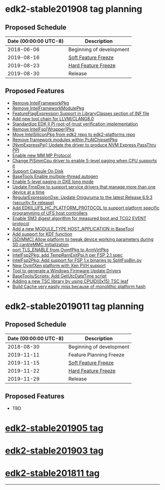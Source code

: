 # edk2-stable201908 tag planning

## Proposed Schedule

| Date (00:00:00 UTC-8)| Description                              |
| ---------------------| ---------------------------------------- |
| 2018-06-06           | Beginning of development                 |
| 2019-08-16           | [Soft Feature Freeze](SoftFeatureFreeze) |
| 2019-08-23           | [Hard Feature Freeze](HardFeatureFreeze) |
| 2019-08-30           | Release                                  |

## Proposed Features
* [Remove IntelFrameworkPkg](https://bugzilla.tianocore.org/show_bug.cgi?id=1604)
* [Remove IntelFrameworkModulePkg](https://bugzilla.tianocore.org/show_bug.cgi?id=1605)
* [FeatureFlagExpression Support in LibraryClasses section of INF file](https://bugzilla.tianocore.org/show_bug.cgi?id=1446)
* [Add new tool chain for LLVM/CLANG8.0](https://bugzilla.tianocore.org/show_bug.cgi?id=1603)
* [Standardize EDK II PI root-of-trust verification implementation](https://bugzilla.tianocore.org/show_bug.cgi?id=1617)
* [Remove IntelFsp[Wrapper]Pkg](https://bugzilla.tianocore.org/show_bug.cgi?id=1819)
* [Move IntelSiliconPkg from edk2 repo to edk2-platforms repo](https://bugzilla.tianocore.org/show_bug.cgi?id=1890)
* [Remove framework modules within PcAtChipsetPkg](https://bugzilla.tianocore.org/show_bug.cgi?id=1844)
* [[NvmExpressPei] Update the driver to produce NVM Express PassThru PPI](https://bugzilla.tianocore.org/show_bug.cgi?id=1879)
* [Enable new MM MP Protocol](https://bugzilla.tianocore.org/show_bug.cgi?id=1937)
* [Change PiSmmCpu driver to enable 5-level paging when CPU supports it](https://bugzilla.tianocore.org/show_bug.cgi?id=1946)
* [Support Capsule On Disk](https://bugzilla.tianocore.org/show_bug.cgi?id=1852)
* [BaseTools Enable multiple-thread autogen](https://bugzilla.tianocore.org/show_bug.cgi?id=1875)
* [Enable 5-level paging in DXE long mode](https://bugzilla.tianocore.org/show_bug.cgi?id=2008)
* [Update FmpDxe to support service drivers that manage more than one device at a time](https://bugzilla.tianocore.org/show_bug.cgi?id=1525)
* [RegularExpressionDxe: Update Oniguruma to the latest Release 6.9.3 (security fix release)](https://bugzilla.tianocore.org/show_bug.cgi?id=2066)
* [Add EDKII_UFS_HC_PLATFORM_PROTOCOL to support platform specific programming of UFS host controllers](https://bugzilla.tianocore.org/show_bug.cgi?id=1343)
* [Enable SM3 digest algorithm for measured boot and TCG2 EVENT protocol](https://bugzilla.tianocore.org/show_bug.cgi?id=1781)
* [Add a new MODULE_TYPE HOST_APPLICATION in BaseTool](https://bugzilla.tianocore.org/show_bug.cgi?id=1956)
* [Add support for KDF function](https://bugzilla.tianocore.org/show_bug.cgi?id=1928)
* [[SD/MMC] Allow platform to tweak device working parameters during SD card/eMMC initialization](https://bugzilla.tianocore.org/show_bug.cgi?id=1882)
* [port TLS_ENABLE from OvmfPkg to ArmVirtPkg](https://bugzilla.tianocore.org/show_bug.cgi?id=1009)
* [IntelFsp2Pkg: add TempRamExitPpi.h per FSP 2.1 spec](https://bugzilla.tianocore.org/show_bug.cgi?id=1883)
* [IntelFsp2Pkg: Add support for FSP 1.x binaries to SplitFspBin.py](https://bugzilla.tianocore.org/show_bug.cgi?id=1308)
* [New OvmfXen platform with Xen PVH support](https://bugzilla.tianocore.org/show_bug.cgi?id=1689)
* [Tool to generate a Windows Firmware Update Drivers](https://bugzilla.tianocore.org/show_bug.cgi?id=1837)
* [BaseTools/Scripts: Add GetUtcDateTime script](https://bugzilla.tianocore.org/show_bug.cgi?id=2067)
* [Adding a new TSC library by using CPUID(0x15) TSC leaf](https://bugzilla.tianocore.org/show_bug.cgi?id=1909)
* [Build Cache very easily miss because of monolithic platform hash](https://bugzilla.tianocore.org/show_bug.cgi?id=1927)

# edk2-stable2019011 tag planning

## Proposed Schedule

| Date (00:00:00 UTC-8)| Description                              |
| ---------------------| ---------------------------------------- |
| 2018-08-30           | Beginning of development                 |
| 2019-11-11           | Feature Planning Freeze                  |
| 2019-11-15           | [Soft Feature Freeze](SoftFeatureFreeze) |
| 2019-11-22           | [Hard Feature Freeze](HardFeatureFreeze) |
| 2019-11-29           | Release                                  |

## Proposed Features
* TBD

# [edk2-stable201905 tag](https://github.com/tianocore/edk2/releases/tag/edk2-stable201905)
# [edk2-stable201903 tag](https://github.com/tianocore/edk2/releases/tag/edk2-stable201903)
# [edk2-stable201811 tag](https://github.com/tianocore/edk2/releases/tag/edk2-stable201811)

---

